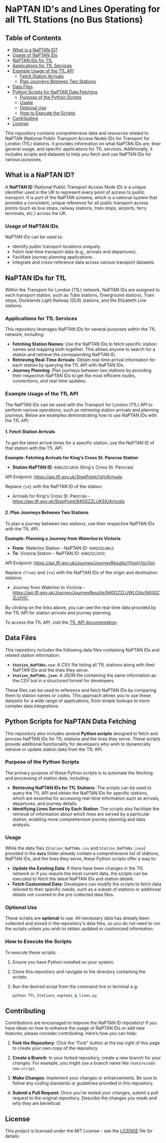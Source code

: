 # NaPTAN ID's and Lines Operating for all TfL Stations (no Bus Stations)

## Table of Contents

- [What is a NaPTAN ID?](#what-is-a-naptan-id)
- [Usage of NaPTAN IDs](#usage-of-naptan-ids)
- [NaPTAN IDs for TfL](#naptan-ids-for-tfl)
- [Applications for TfL Services](#applications-for-tfl-services)
- [Example Usage of the TfL API](#example-usage-of-the-tfl-api)
  - [Fetch Station Arrivals](#example-usage-of-the-tfl-api)
  - [Plan Journeys Between Two Stations](#example-usage-of-the-tfl-api)
- [Data Files](#data-files)
- [Python Scripts for NaPTAN Data Fetching](#python-scripts-for-naptan-data-fetching)
  - [Purpose of the Python Scripts](#purpose-of-the-python-scripts)
  - [Usage](#usage)
  - [Optional Use](#optional-use)
  - [How to Execute the Scripts](#how-to-execute-the-scripts)
- [Contributing](#contributing)
- [License](#license)


This repository contains comprehensive data and resources related to NaPTAN (National Public Transport Access Node) IDs for Transport for London (TfL) stations. It provides information on what NaPTAN IDs are, their general usage, and specific applications for TfL services. Additionally, it includes scripts and datasets to help you fetch and use NaPTAN IDs for various purposes.

## What is a NaPTAN ID?

A **NaPTAN ID** (National Public Transport Access Node ID) is a unique identifier used in the UK to represent every point of access to public transport. It is part of the NaPTAN schema, which is a national system that provides a consistent, unique reference for all public transport access points (such as bus stops, railway stations, tram stops, airports, ferry terminals, etc.) across the UK.

### Usage of NaPTAN IDs

NaPTAN IDs can be used to:

- Identify public transport locations uniquely.
- Fetch real-time transport data (e.g., arrivals and departures).
- Facilitate journey planning applications.
- Integrate and cross-reference data across various transport datasets.

## NaPTAN IDs for TfL

Within the Transport for London (TfL) network, NaPTAN IDs are assigned to each transport station, such as Tube stations, Overground stations, Tram stops, Docklands Light Railway (DLR) stations, and the Elizabeth Line stations.

### Applications for TfL Services

This repository leverages NaPTAN IDs for several purposes within the TfL network, including:

- **Fetching Station Names**: Use the NaPTAN IDs to fetch specific station names and mapping both together. This allows anyone to search for a station and retrieve the corresponding NaPTAN ID.
- **Retrieving Real-Time Arrivals**: Obtain real-time arrival information for each station by querying the TfL API with NaPTAN IDs.
- **Journey Planning**: Plan journeys between two stations by providing their respective NaPTAN IDs to get the most efficient routes, connections, and real-time updates.

### Example Usage of the TfL API

The NaPTAN IDs can be used with the Transport for London (TfL) API to perform various operations, such as retrieving station arrivals and planning journeys. Below are examples demonstrating how to use NaPTAN IDs with the TfL API.

#### 1. Fetch Station Arrivals

To get the latest arrival times for a specific station, use the NaPTAN ID of that station with the TfL API. 

**Example: Fetching Arrivals for King's Cross St. Pancras Station**

- **Station NaPTAN ID**: `940GZZLUKSX` (King's Cross St. Pancras)

API Endpoint: https://api.tfl.gov.uk/StopPoint/{id}/Arrivals

Replace `{id}` with the NaPTAN ID of the station:

- Arrivals for King's Cross St. Pancras - https://api.tfl.gov.uk/StopPoint/940GZZLUKSX/Arrivals

#### 2. Plan Journeys Between Two Stations

To plan a journey between two stations, use their respective NaPTAN IDs with the TfL API. 

**Example: Planning a Journey from Waterloo to Victoria**

- **From**: Waterloo Station - NaPTAN ID: `940GZZLUWLO`
- **To**: Victoria Station - NaPTAN ID: `940GZZLUVIC`

API Endpoint: https://api.tfl.gov.uk/Journey/JourneyResults/{from}/to/{to}

Replace `{from}` and `{to}` with the NaPTAN IDs of the origin and destination stations:

- Journey from Waterloo to Victoria - https://api.tfl.gov.uk/Journey/JourneyResults/940GZZLUWLO/to/940GZZLUVIC

By clicking on the links above, you can see the real-time data provided by the TfL API for station arrivals and journey planning.

To access the TfL API, visit the [TfL API documentation](https://api.tfl.gov.uk/).

## Data Files

This repository includes the following data files containing NaPTAN IDs and related station information:

- **`Station_NaPTANs.csv`**: A CSV file listing all TfL stations along with their NaPTAN IDs and the lines they serve.
- **`Station_NaPTANs.json`**: A JSON file containing the same information as the CSV but in a structured format for developers.

These files can be used to reference and fetch NaPTAN IDs by comparing them to station names or codes. This approach allows you to use these datasets for a wide range of applications, from simple lookups to more complex data integrations.

## Python Scripts for NaPTAN Data Fetching

This repository also includes several **Python scripts** designed to fetch and process NaPTAN IDs for TfL stations and the lines they serve. These scripts provide additional functionality for developers who wish to dynamically retrieve or update station data from the TfL API.

### Purpose of the Python Scripts

The primary purpose of these Python scripts is to automate the fetching and processing of station data, including:

- **Retrieving NaPTAN IDs for TfL Stations**: The scripts can be used to query the TfL API and obtain the NaPTAN IDs for specific stations, which are essential for accessing real-time information such as arrivals, departures, and journey details.
- **Identifying Lines Served by Each Station**: The scripts also facilitate the retrieval of information about which lines are served by a particular station, enabling more comprehensive journey planning and data analysis.

### Usage

While the data files (`Station_NaPTANs.csv` and `Station_NaPTANs.json`) provided in the **`data`** folder already contain a comprehensive list of stations, NaPTAN IDs, and the lines they serve, these Python scripts offer a way to:

- **Update the Existing Data**: If there have been changes in the TfL network or if you require the most current data, the scripts can be executed to fetch the latest NaPTAN IDs and station details.
- **Fetch Customised Data**: Developers can modify the scripts to fetch data tailored to their specific needs, such as a subset of stations or additional details not covered in the pre-collected data files.

### Optional Use

These scripts are **optional** to use. All necessary data has already been collected and stored in the repository's data files, so you do not need to run the scripts unless you wish to obtain updated or customized information. 

### How to Execute the Scripts

To execute these scripts:

1. Ensure you have Python installed on your system.
2. Clone this repository and navigate to the directory containing the scripts.
3. Run the desired script from the command line or terminal e.g:

   ```sh
   python TfL_Stations_naptans_&_lines.py

## Contributing

Contributions are encouraged to improve the NaPTAN ID repository! If you have ideas on how to enhance the usage of NaPTAN IDs or add new features, please consider contributing. Here’s how you can help:

1. **Fork the Repository**: Click the "Fork" button at the top right of this page to create your own copy of the repository.

2. **Create a Branch**: In your forked repository, create a new branch for your changes. For example, you might use a branch name like `feature/add-new-script`.

3. **Make Changes**: Implement your changes or enhancements. Be sure to follow any coding standards or guidelines provided in this repository.

4. **Submit a Pull Request**: Once you’ve tested your changes, submit a pull request to the original repository. Describe the changes you made and why they are beneficial.

## License

This project is licensed under the MIT License - see the [LICENSE](LICENSE) file for details.
